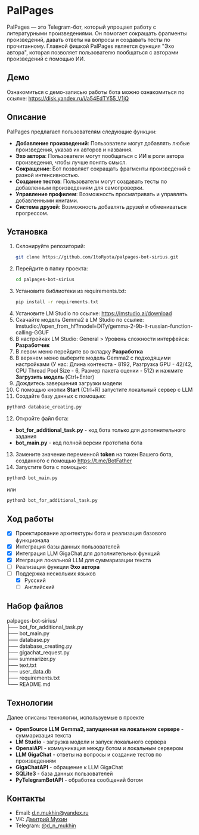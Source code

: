 # PalPages

PalPages — это Telegram-бот, который упрощает работу с литературными произведениями. Он помогает сокращать фрагменты произведений, давать ответы на вопросы и создавать тесты по прочитанному. Главной фишкой PalPages является функция "Эхо автора", которая позволяет пользователю пообщаться с авторами произведений с помощью ИИ.  
## Демо

Ознакомиться с демо-записью работы бота можно ознакомиться по ссылке: https://disk.yandex.ru/i/a54EdTY55_V1jQ

## Описание

PalPages предлагает пользователям следующие функции:  

- **Добавление произведений**: Пользователи могут добавлять любые произведения, указав их авторов и названия.
- **Эхо автора**: Пользователи могут пообщаться с ИИ в роли автора произведения, чтобы лучше понять смысл.
- **Сокращение**: Бот позволяет сокращать фрагменты произведений с разной интенсивностью.
- **Создание тестов**: Пользователи могут создавать тесты по добавленным произведениям для самопроверки.
- **Управление профилем**: Возможность просматривать и управлять добавленными книгами.
- **Система друзей**: Возможность добавлять друзей и обмениваться прогрессом.

## Установка

1. Склонируйте репозиторий:
   ```bash
   git clone https://github.com/1toRyota/palpages-bot-sirius.git
   ```
2. Перейдите в папку проекта:
   ```bash
   cd palpages-bot-sirius
   ```
3. Установите библиотеки из requirements.txt:
   ```bash
   pip install -r requirements.txt
   ```
4. Установите LM Studio по ссылке: https://lmstudio.ai/download
5. Скачайте модель Gemma2 в LM Studio по ссылке: lmstudio://open_from_hf?model=DiTy/gemma-2-9b-it-russian-function-calling-GGUF
6. В настройках LM Studio: General > Уровень сложности интерфейса: **Разработчик**
7. В левом меню перейдите во вкладку **Разработка**
8. В верхнем меню выберите модель Gemma2 с подходящими настройками (У нас: Длина контекста - 8192, Разгрузка GPU - 42/42, CPU Thread Pool Size - 6, Размер пакета оценки - 512) и нажмите **Загрузить модель** (Ctrl+Enter)
9. Дождитесь завершения загрузки модели
10. С помощью кнопки **Start** (Ctrl+R) запустите локальный сервер с LLM
11. Создайте базу данных с помощью:
   ```bash
   python3 database_creating.py
   ```
12. Откройте файл бота:
- **bot_for_additional_task.py** - код бота только для дополнительного задания
- **bot_main.py** - код полной версии прототипа бота
13. Замените значение переменной **token** на токен Вашего бота, созданного с помощью https://t.me/BotFather
14. Запустите бота с помощью:
   ```bash
   python3 bot_main.py
   ```
или
   ```bash
   python3 bot_for_additional_task.py
   ```

## Ход работы
- [x] Проектирование архитектуры бота и реализация базового функционала
- [x] Интеграция базы данных пользователей
- [x] Интеграция LLM GigaChat для дополнительных функций 
- [x] Итеграция локальной LLM для суммаризации текста
- [ ] Реализация функции **Эхо автора**
- [ ] Поддержка нескольких языков
    - [x] Русский
    - [ ] Английский

## Набор файлов
palpages-bot-sirius/  
   ├── bot_for_additional_task.py  
   ├── bot_main.py  
   ├── database.py  
   ├── database_creating.py  
   ├── gigachat_request.py  
   ├── summarizer.py  
   ├── text.txt  
   ├── user_data.db  
   ├── requirements.txt  
   └── README.md  


## Технологии
Далее описаны технологии, используемые в проекте

- **OpenSource LLM Gemma2, запущенная на локальном сервере** - суммаризация текста
- **LM Studio** - загрузка модели и запуск локального сервера
- **OpenaiAPI** - коммуникация между ботом и локальным сервером
- **LLM GigaChat** - ответы на вопросы и создание тестов по произведениям
- **GigaChatAPI** - обращение к LLM GigaChat
- **SQLite3** - база данных пользователей
- **PyTelegramBotAPI** - обработка сообщений ботом

## Контакты

- Email: d.n.mukhin@yandex.ru
- VK: [Дмитрий Мухин](https://vk.com/mukhin_d)
- Telegram: [@d_n_mukhin](https://t.me/d_n_mukhin)

